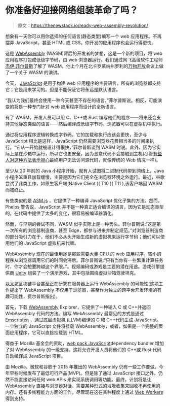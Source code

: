 # 你准备好迎接网络组装革命了吗？

> 原文：<https://thenewstack.io/ready-web-assembly-revolution/>

想象有一天你可以用你选择的任何语言(静态类型)编写一个 web 应用程序。不再摆弄 JavaScript，甚至 HTML 或 CSS。你开发的应用程序也会运行得更快。

这是 [WebAssembly](http://webassembly.org/) (WASM)背后的开发者的梦想，这是一个新的项目，将 web 应用程序打包成低级字节码，由 web 浏览器运行。我们通过网飞高级软件工程师[杰伊·菲尔普斯](https://twitter.com/_jayphelps)了解了 WASM，他上个月在北卡罗莱纳州罗利的[万物开放](https://allthingsopen.org)会议上做了一个关于 WASM 的演讲。

今天， [JavaScript](/tag/javascript/) 是用于构建 web 应用程序的主要语言。所有的浏览器都支持它；它是用来学习的。但是不能保证它将永远是默认语言。

“我认为我们最终会使用一种今天甚至不存在的语言，”菲尔普斯说。相反，可能演变的将是一种专门针对 web 应用程序而设计的全新语言。

有了 WASM，开发人员可以用 C、C++或 Rust 编写他们的程序——将来还会支持其他静态类型的语言——然后编译成低级字节码，浏览器可以在虚拟机中执行。

通过将应用程序逻辑转换成字节码，它的加载和执行应该会更快，至少与 JavaScript 相比是这样，JavaScript 仍然需要浏览器花费相当多的时间来执行。“它从一开始就被设计得很快，”菲尔普斯谈到 WASM 时说。此外，因为它实际上是在沙箱中运行，所以它也更安全，因为恶意代码不会接触到主机(尽管[有些人对这种方法表示担心](https://news.ycombinator.com/item?id=10487713)最终用户无法访问源代码，就像传统的 Web 情况一样)。

至少从 20 年前的 Java 小程序开始，就有人试图将二进制代码带到网络上，Java 小程序笨重且加载缓慢，主要是因为它们完全在浏览器环境之外运行。最近，谷歌尝试了此类工作，如原生客户端(Native Client )( T10 )( T11 ),该客户端因 WASM 而被终止。

有些类似的是 [ASM.js](http://asmjs.org/) ，它提供了一种编译 JavaScript 优化子集的方法。然而，Phelps 警告说，JavaScript 并不是一种真正适合编译的语言，因为它是动态类型的，在代码中提供了太多的变化，很容易被编译器消化。

然而，与早期的尝试不同，WASM 似乎实际上是一种势头。菲尔普斯说:“这是第一次所有的浏览器制造商，甚至 Edge，都参与进来并制定规范。”对浏览器制造商的部分吸引力在于，他们不必从头开始生成新的虚拟机来运行字节码；他们可以使用他们的 JavaScript 虚拟机来代替。

WebAssembly 现在的最佳用途是那些需要大量 CPU 的 web 应用程序。较小的程序从浏览器调用它们的时间会滞后。菲尔普斯说:“只有当你有一些繁重计算任务时，你才会想要跨越这个界限。”。视频编码或游戏是主要的潜在用途。游戏引擎提供商 [Unity](https://unity3d.com/) 组装了一个演示游戏，其中包括围绕虚拟沙箱驾驶坦克。

[以太坊](https://ethereum.org/)区块链平台甚至正在研究在服务器上运行 WebAssembly 的可能性(这项工作提出了 WebAssembly 不仅用于浏览器，甚至作为独立的跨平台开发环境的有趣可能性，费尔普斯指出)。

首先，下载 [WebAssembly](https://mbebenita.github.io/WasmExplorer/) Explorer，它提供了一种输入 C 或 C++并返回 WebAssembly 代码的方法。编写 WebAssembly 最常见的方式是通过 [Emscripten](http://kripken.github.io/emscripten-site/) ，通过[底层虚拟机](http://llvm.org/) (LLVM)编译的 C 和 C++代码生成 JavaScript。一个独立的 JavaScript 文件将挂载 WebAssembly，或者，如果是一个完整的页面应用程序，它可以直接挂载到 HTML。

得益于 Mozilla 基金会的资助，[web pack JavaScript](https://webpack.js.org/)dependency bundler 增加了对 WebAssembly 的一级支持。这将允许开发人员将他们的 C++或 Rust 代码自动编译成 JavaScript 项目。

由 Mozilla、微软和谷歌于 2015 年推出的 WebAssembly 仍有一些工作要做。今年早些时候发布了最低可行产品(MVP)。但是除了通过 JavaScript 接口之外，仍然不能直接访问任何 web APIs 来实现系统调用等功能。最终，计划将是让 WebAssembly 直接与浏览器对话。需要某种形式的垃圾收集来回收不再使用的内存。还有多线程能力方面的工作，尽管现在这在某种程度上通过 [Web Workers](https://developer.mozilla.org/en-US/docs/Web/API/Web_Workers_API/Using_web_workers) 得到支持。

<svg xmlns:xlink="http://www.w3.org/1999/xlink" viewBox="0 0 68 31" version="1.1"><title>Group</title> <desc>Created with Sketch.</desc></svg>